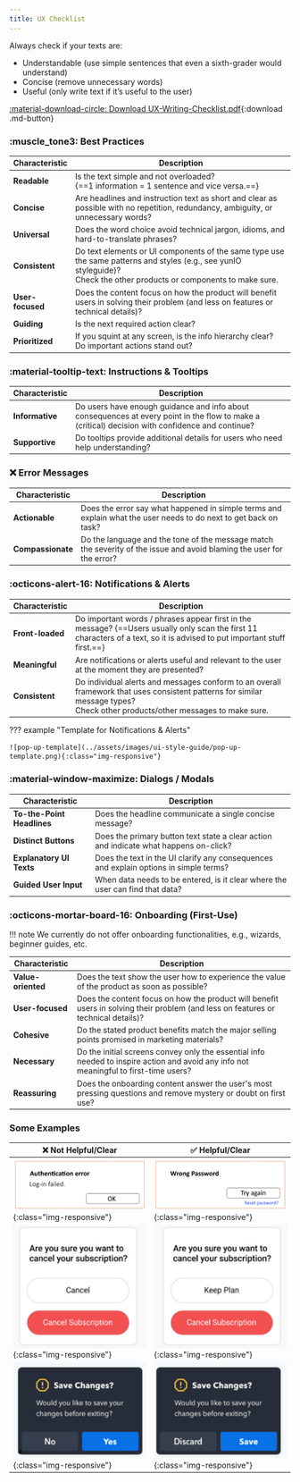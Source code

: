```yaml
---
title: UX Checklist
---
```


Always check if your texts are:

- Understandable (use simple sentences that even a sixth-grader would understand)
- Concise (remove unnecessary words)
- Useful (only write text if it’s useful to the user)

[:material-download-circle: Download UX-Writing-Checklist.pdf](../assets/images/ui-style-guide/UX-Writing-Checklist.pdf){:download .md-button}

### :muscle_tone3: Best Practices

| Characteristic    | Description |
| -------- | ------- |
| **Readable**   | Is the text simple and not overloaded? <br>{==1 information = 1 sentence and vice versa.==} |  
| **Concise**   | Are headlines and instruction text as short and clear as possible with no repetition, redundancy, ambiguity, or unnecessary words?	 |    
| **Universal**   | Does the word choice avoid technical jargon, idioms, and hard-to-translate phrases? |    
| **Consistent**   | Do text elements or UI components of the same type use the same patterns and styles (e.g., see yunIO styleguide)? <br>Check the other products or components to make sure.	 |    
| **User-focused**   | Does the content focus on how the product will benefit users in solving their problem (and less on features or technical details)?	 |   
| **Guiding**   | Is the next required action clear?  |   
| **Prioritized**   | If you squint at any screen, is the info hierarchy clear? <br>Do important actions stand out? |    

### :material-tooltip-text: Instructions & Tooltips

| Characteristic    | Description |
| -------- | ------- |
| **Informative** | Do users have enough guidance and info about consequences at every point in the flow to make a (critical) decision with confidence and continue?  |    
| **Supportive** | Do tooltips provide additional details for users who need help understanding?  |  

### :x: Error Messages

| Characteristic    | Description |
| -------- | ------- |
| **Actionable** | Does the error say what happened in simple terms and explain what the user needs to do next to get back on task?  |    
| **Compassionate** | Do the language and the tone of the message match the severity of the issue and avoid blaming the user for the error?  |  

### :octicons-alert-16: Notifications & Alerts

| Characteristic    | Description |
| -------- | ------- |
| **Front-loaded** | Do important words / phrases appear first in the message? {==Users usually only scan the first 11 characters of a text, so it is advised to put important stuff first.==}  |    
| **Meaningful** | Are notifications or alerts useful and relevant to the user at the moment they are presented?  |  
| **Consistent** | Do individual alerts and messages conform to an overall framework that uses consistent patterns for similar message types? <br>Check other products/other messages to make sure.  | 

??? example "Template for Notifications & Alerts"

	![pop-up-template](../assets/images/ui-style-guide/pop-up-template.png){:class="img-responsive"}

### :material-window-maximize: Dialogs / Modals

| Characteristic    | Description |
| -------- | ------- |
| **To-the-Point Headlines** | Does the headline communicate a single concise message?	  |    
| **Distinct Buttons** | Does the primary button text state a clear action and indicate what happens on-click?  |  
| **Explanatory UI Texts** | Does the text in the UI clarify any consequences and explain options in simple terms?  | 
| **Guided User Input** | When data needs to be entered, is it clear where the user can find that data?  | 


### :octicons-mortar-board-16: Onboarding (First-Use)

!!! note
	We currently do not offer onboarding functionalities, e.g., wizards, beginner guides, etc.
	
| Characteristic    | Description |
| -------- | ------- |
| **Value-oriented** | Does the text show the user how to experience the value of the product as soon as possible?	  |    
| **User-focused** | Does the content focus on how the product will benefit users in solving their problem (and less on features or technical details)?  |  
| **Cohesive** | Do the stated product benefits match the major selling points promised in marketing materials?  | 
| **Necessary** | Do the initial screens convey only the essential info needed to inspire action and avoid any info not meaningful to first-time users?  | 
| **Reassuring** | Does the onboarding content answer the user's most pressing questions and remove mystery or doubt on first use?  | 
 

### Some Examples

| :x: Not Helpful/Clear  | :white_check_mark: Helpful/Clear |
| -------- | ------- |
| ![example-auth-bad](../assets/images/ui-style-guide/example-auth-bad.png){:class="img-responsive"} | ![example-auth-good](../assets/images/ui-style-guide/example-auth-good.png){:class="img-responsive"} |
| ![example-unclear](../assets/images/ui-style-guide/example-unclear.png){:class="img-responsive"}   | ![example-clear](../assets/images/ui-style-guide/example-clear.png){:class="img-responsive"} |
| ![example-unclear2](../assets/images/ui-style-guide/example-unclear2.png){:class="img-responsive"} | ![example-clear2](../assets/images/ui-style-guide/example-clear2.png){:class="img-responsive"} |
